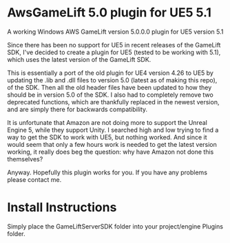 # AwsGameLift 5.0 plugin for UE5 5.1
 A working Windows AWS GameLift version 5.0.0.0 plugin for UE5 version 5.1
 
Since there has been no support for UE5 in recent releases of the GameLift SDK,
I've decided to create a plugin for UE5 (tested to be working with 5.1), which uses
the latest version of the GameLift SDK.

This is essentially a port of the old plugin for UE4 version 4.26 to UE5 by
updating the .lib and .dll files to version 5.0 (latest as of making this repo),
of the SDK. Then all the old header files have been updated to how they should be in
version 5.0 of the SDK. I also had to completely remove two deprecated functions,
which are thankfully replaced in the newest version, and are simply there for backwards
compatibility.

It is unfortunate that Amazon are not doing more to support the Unreal Engine 5,
while they support Unity. I searched high and low trying to find a way to get the 
SDK to work with UE5, but nothing worked. And since it would seem that only a few
hours work is needed to get the latest version working, it really does beg the question:
why have Amazon not done this themselves?

Anyway. Hopefully this plugin works for you. If you have any problems please contact me.

# Install Instructions
Simply place the GameLiftServerSDK folder into your project/engine Plugins folder.
